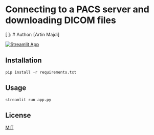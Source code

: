# Connecting to a PACS server and downloading DICOM files
[ ]: # Author: [Artin Majdi]

[![Streamlit App](https://static.streamlit.io/badges/streamlit_badge_black_white.svg)](https://artinmajdi-data7-pacs-dicom-streamlit-app-iyjinz.streamlitapp.com/)

## Installation

`pip install -r requirements.txt`

## Usage

`streamlit run app.py`

## License

[MIT](https://choosealicense.com/licenses/mit/)
